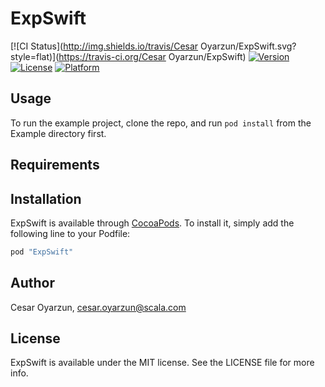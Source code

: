# ExpSwift

[![CI Status](http://img.shields.io/travis/Cesar Oyarzun/ExpSwift.svg?style=flat)](https://travis-ci.org/Cesar Oyarzun/ExpSwift)
[![Version](https://img.shields.io/cocoapods/v/ExpSwift.svg?style=flat)](http://cocoapods.org/pods/ExpSwift)
[![License](https://img.shields.io/cocoapods/l/ExpSwift.svg?style=flat)](http://cocoapods.org/pods/ExpSwift)
[![Platform](https://img.shields.io/cocoapods/p/ExpSwift.svg?style=flat)](http://cocoapods.org/pods/ExpSwift)

## Usage

To run the example project, clone the repo, and run `pod install` from the Example directory first.

## Requirements

## Installation

ExpSwift is available through [CocoaPods](http://cocoapods.org). To install
it, simply add the following line to your Podfile:

```ruby
pod "ExpSwift"
```

## Author

Cesar Oyarzun, cesar.oyarzun@scala.com

## License

ExpSwift is available under the MIT license. See the LICENSE file for more info.
